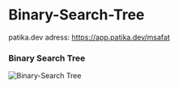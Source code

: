 # Binary-Search-Tree
patika.dev adress: https://app.patika.dev/msafat
### Binary Search Tree
![Binary-Search Tree](https://github.com/Adoessuor/Binary-Search-Tree/blob/main/Binary-Search_Tree.png)
